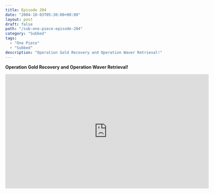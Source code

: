 ```yaml
---
title: Episode 204
date: "2004-10-03T05:30:00+00:00"
layout: post
draft: false
path: "/sub-one-piece-episode-204"
category: "Subbed"
tags:
  - "One Piece"
  - "Subbed"
description: "Operation Gold Recovery and Operation Waver Retrieval!"
---
```


**Operation Gold Recovery and Operation Waver Retrieval!**

<iframe width="640" height="360" src="https://www.rapidvideo.com/e/FXQGQ1HO4P" frameborder="0" marginwidth=0 marginheight=0 scrolling=no allowfullscreen></iframe>

